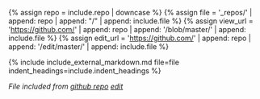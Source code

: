 
{% assign repo = include.repo | downcase %}
{% assign file = '_repos/' | append: repo | append: "/" | append: include.file %} 
{% assign view_url = 'https://github.com/' | append: repo | append: '/blob/master/' | append: include.file %}
{% assign edit_url = 'https://github.com/' | append: repo | append: '/edit/master/' | append: include.file %}

{% include include_external_markdown.md  file=file indent_headings=include.indent_headings %}

*File included from [github repo]({{view_url}}) [edit]({{edit_url}})*
